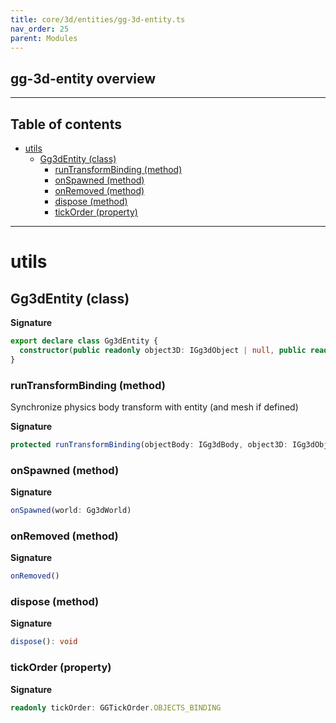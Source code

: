 ```yaml
---
title: core/3d/entities/gg-3d-entity.ts
nav_order: 25
parent: Modules
---
```


## gg-3d-entity overview

---

<h2 class="text-delta">Table of contents</h2>

- [utils](#utils)
  - [Gg3dEntity (class)](#gg3dentity-class)
    - [runTransformBinding (method)](#runtransformbinding-method)
    - [onSpawned (method)](#onspawned-method)
    - [onRemoved (method)](#onremoved-method)
    - [dispose (method)](#dispose-method)
    - [tickOrder (property)](#tickorder-property)

---

# utils

## Gg3dEntity (class)

**Signature**

```ts
export declare class Gg3dEntity {
  constructor(public readonly object3D: IGg3dObject | null, public readonly objectBody: IGg3dBody | null = null)
}
```

### runTransformBinding (method)

Synchronize physics body transform with entity (and mesh if defined)

**Signature**

```ts
protected runTransformBinding(objectBody: IGg3dBody, object3D: IGg3dObject | null): void
```

### onSpawned (method)

**Signature**

```ts
onSpawned(world: Gg3dWorld)
```

### onRemoved (method)

**Signature**

```ts
onRemoved()
```

### dispose (method)

**Signature**

```ts
dispose(): void
```

### tickOrder (property)

**Signature**

```ts
readonly tickOrder: GGTickOrder.OBJECTS_BINDING
```

